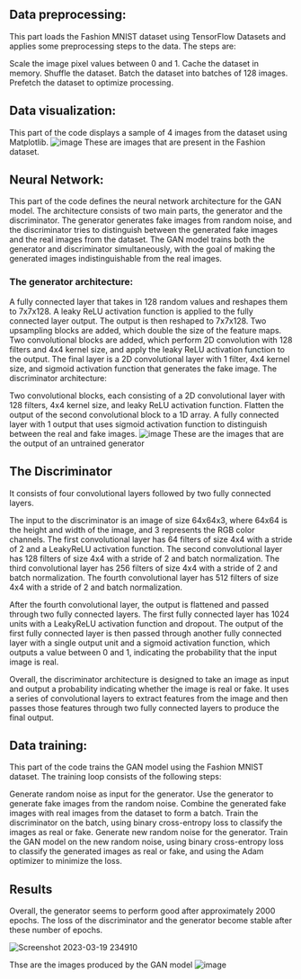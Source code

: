 <h2>Data preprocessing:</h2>

This part loads the Fashion MNIST dataset using TensorFlow Datasets and applies some preprocessing steps to the data. The steps are:

Scale the image pixel values between 0 and 1.
Cache the dataset in memory.
Shuffle the dataset.
Batch the dataset into batches of 128 images.
Prefetch the dataset to optimize processing.


<h2>Data visualization:</h2>

This part of the code displays a sample of 4 images from the dataset using Matplotlib.
![image](https://user-images.githubusercontent.com/43640144/226197723-a46627e2-69b5-47d5-82b2-e6dd926995d4.png)
These are images that are present in the Fashion dataset.

<h2>Neural Network:</h2>

This part of the code defines the neural network architecture for the GAN model. The architecture consists of two main parts, the generator and the discriminator. The generator generates fake images from random noise, and the discriminator tries to distinguish between the generated fake images and the real images from the dataset. The GAN model trains both the generator and discriminator simultaneously, with the goal of making the generated images indistinguishable from the real images.

<h3>The generator architecture:</h3>

A fully connected layer that takes in 128 random values and reshapes them to 7x7x128.
A leaky ReLU activation function is applied to the fully connected layer output.
The output is then reshaped to 7x7x128.
Two upsampling blocks are added, which double the size of the feature maps.
Two convolutional blocks are added, which perform 2D convolution with 128 filters and 4x4 kernel size, and apply the leaky ReLU activation function to the output.
The final layer is a 2D convolutional layer with 1 filter, 4x4 kernel size, and sigmoid activation function that generates the fake image.
The discriminator architecture:

Two convolutional blocks, each consisting of a 2D convolutional layer with 128 filters, 4x4 kernel size, and leaky ReLU activation function.
Flatten the output of the second convolutional block to a 1D array.
A fully connected layer with 1 output that uses sigmoid activation function to distinguish between the real and fake images.
![image](https://user-images.githubusercontent.com/43640144/226197850-2b41d0a7-1c73-4bc6-bd89-152aa4bd21f3.png)
These are the images that are the output of an untrained generator
<h2>The Discriminator</h2>
 It consists of four convolutional layers followed by two fully connected layers.

The input to the discriminator is an image of size 64x64x3, where 64x64 is the height and width of the image, and 3 represents the RGB color channels. The first convolutional layer has 64 filters of size 4x4 with a stride of 2 and a LeakyReLU activation function. The second convolutional layer has 128 filters of size 4x4 with a stride of 2 and batch normalization. The third convolutional layer has 256 filters of size 4x4 with a stride of 2 and batch normalization. The fourth convolutional layer has 512 filters of size 4x4 with a stride of 2 and batch normalization.

After the fourth convolutional layer, the output is flattened and passed through two fully connected layers. The first fully connected layer has 1024 units with a LeakyReLU activation function and dropout. The output of the first fully connected layer is then passed through another fully connected layer with a single output unit and a sigmoid activation function, which outputs a value between 0 and 1, indicating the probability that the input image is real.

Overall, the discriminator architecture is designed to take an image as input and output a probability indicating whether the image is real or fake. It uses a series of convolutional layers to extract features from the image and then passes those features through two fully connected layers to produce the final output.
<h2>Data training:</h2>

This part of the code trains the GAN model using the Fashion MNIST dataset. The training loop consists of the following steps:

Generate random noise as input for the generator.
Use the generator to generate fake images from the random noise.
Combine the generated fake images with real images from the dataset to form a batch.
Train the discriminator on the batch, using binary cross-entropy loss to classify the images as real or fake.
Generate new random noise for the generator.
Train the GAN model on the new random noise, using binary cross-entropy loss to classify the generated images as real or fake, and using the Adam optimizer to minimize the loss.

<h2> Results</h2>
Overall, the generator seems to perform good after approximately 2000 epochs. The loss of the discriminator and the generator become stable after these number of epochs.

![Screenshot 2023-03-19 234910](https://user-images.githubusercontent.com/43640144/226198493-d56d549c-43ac-4eb7-b9f7-ab575150a071.png)


Thse are the images produced by the GAN model
![image](https://user-images.githubusercontent.com/43640144/226198442-e8a5ff7c-0643-4ebe-957e-b160c8181188.png)


